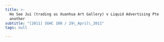 ```yaml
---
title: >-
  Ho See Jui (trading as Xuanhua Art Gallery) v Liquid Advertising Pte Ltd and
  another
subtitle: "[2011] SGHC 108 / 29\_April\_2011"
tags: null

---
```


